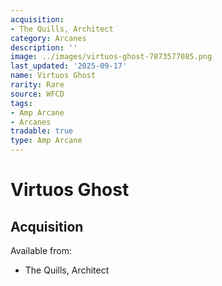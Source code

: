 ```yaml
---
acquisition:
- The Quills, Architect
category: Arcanes
description: ''
image: ../images/virtuos-ghost-7873577085.png
last_updated: '2025-09-17'
name: Virtuos Ghost
rarity: Rare
source: WFCD
tags:
- Amp Arcane
- Arcanes
tradable: true
type: Amp Arcane
---
```


# Virtuos Ghost

## Acquisition

Available from:
- The Quills, Architect

